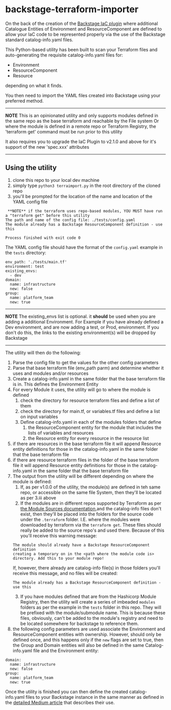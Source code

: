 # backstage-terraform-importer

On the back of the creation of the [Backstage IaC plugin](https://github.com/pogo61/Backstage-IaC-Plugin) 
where additional Catalogue Entities of Environment and ResourceComponent are defined to allow your IaC code
to be represented properly via the use of the Backstage standard catalog-info.yaml files.


This Python-based utility has been built to scan your Terraform files and auto-generating the requisite catalog-info.yaml files for:
* Environment
* ResourceComponent
* Resource

depending on what it finds.

You then need to import the YAML files created into Backstage using your preferred method.

---
**NOTE**
This is an opinionated utility and only supports modules defined in the same repo as the base terraform and reachable by the File system
Or where the module is defined in a remote repo or Terraform Registry, the 'terraform get' command must be run prior to this utility

It also requires you to upgrade the IaC Plugin to v2.1.0 and above for it's support of the new 'spec.xxx' attributes

--- 

## Using the utility
1. clone this repo to your local dev machine 
2. simply type `python3 terraimport.py` in the root directory of the cloned repo
3. you'll be prompted for the location of the name and location of the YAML config file
  
```
 **NOTE** if the terraform uses repo-based modules, YOU MUST have run a "terraform get" before this utility
The path and name of the config file: ./tests/config.yaml
The module already has a Backstage ResourceComponent definition - use this

Process finished with exit code 0
```

The YAML config file should have the format of the `config.yaml` example in the `tests` directory:
```
env_path: './tests/main.tf'
environment: test
existing_envs:
  - dev
domain:
  name: infrastructure
  new: false
group:
  name: platform_team
  new: true
```

---

**NOTE**
The existing_envs list is optional.
it **should**  be used when you are adding a additional Environment. 
For Example if you have already defined a Dev environment, and are now adding a test, or Prod, environment.
If you don't do this, the links to the existing environment(s) will be dropped by Backstage

---

 The utility will then do the following:
1. Parse the config file to get the values for the other config parameters
2. Parse that base terraform file (env_path parm) and determine whether it uses and modules and/or resources 
3. Create a catalog-info.yaml in the same folder that the base terraform file is in. This defines the Environment Entity 
4. For every Module it uses, the utility will go to where the module is defined
   1. check the directory for resource terraform files and define a list of them
   2. check the directory for main.tf, or variables.tf files and define a list on input variables
   3. Define catalog-info.yaml in each of the modules folders that define 
      1. the ResourceComponent entity for the  module that includes the lists of variables and resources
      2. the Resource entity for every resource in the resource list 
5. if there are resources in the base terraform file it will append Resource entity definitions for those in the 
catalog-info.yaml in the same folder that the base terraform file 
6. if there are resource terraform files in the folder of the base terraform file it will append Resource entity 
definitions for those in the catalog-info.yaml in the same folder that the base terraform file 
7. The output from the utility will be different depending on where the module is defined:
   1. If, as per v1.0.0 of the utility, the module(s) are defined in teh same repo, or accessible on the same file System, 
   then they'll be located as per 3.iii above
   2. If the modules are in different repos supported by Terraform as per [the Module Sources documentation](https://developer.hashicorp.com/terraform/language/modules/sources),and 
   the catalog-info files don't exist, then they'll be placed into the folders for the source code under the `.terraform` 
   folder. I.E. where the modules were downloaded by terraform via the `terraform get`. These files should really be 
   added to the source repo's and used there. Because of this you'll receive this warning message:
   ```
   The module should already have a Backstage ResourceComponent definition
   creating a temporary on in the <path where the module code is> directory. Add this to your module repo!
   ```
   If, however, there already are catalog-info file(s) in those folders  you'll receive this message, and no files will 
be created: 
   ```
   The module already has a Backstage ResourceComponent definition - use this
   ```
   3. If you have modules defined that are from the Hashicorp Module Registry, then the utility will create a series of 
   imbeaded `modules` folders as per the example in the `tests` folder in this repo. They will be prefixed with the 
   module/submodule name. This is because these files, obviously, can't be added to the module's registry and need to 
   be located somewhere for backstage to reference them.
8. the following config parameters are used associate the Environment and ResourceComponent entities with ownership.
However, should only be defined once, and this happens only if the `new` flags are set to true, then the Group 
and Domain entities will also be defined in the same Catalog-info.yaml file and the Environment entity:
```
domain:
  name: infrastructure
  new: false
group:
  name: platform_team
  new: true
```

Once the utility is finished you can then define the created catalog-info.yaml files to your
Backstage instance in the same manner as defined in the [detailed Medium article](https://medium.com/@paulpogonoski/backstage-iac-support-392f34ea118e) that describes their use.

